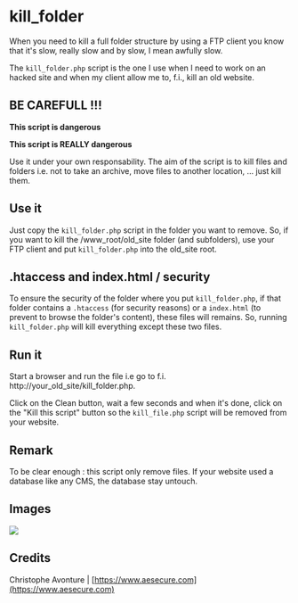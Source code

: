# kill_folder #

When you need to kill a full folder structure by using a FTP client you know that it's slow, really slow and by slow, I mean awfully slow.

The `kill_folder.php` script is the one I use when I need to work on an hacked site and when my client allow me to, f.i., kill an old website.

## BE CAREFULL !!! ##

**This script is dangerous**

**This script is REALLY dangerous** 

Use it under your own responsability.  The aim of the script is to kill files and folders i.e. not to take an archive, move files to another location, ... just kill them.    

## Use it ##

Just copy the `kill_folder.php` script in the folder you want to remove.  So, if you want to kill the /www_root/old_site folder (and subfolders), use your FTP client and put `kill_folder.php` into the old_site root.

## .htaccess and index.html / security ##

To ensure the security of the folder where you put `kill_folder.php`, if that folder contains a `.htaccess` (for security reasons) or a `index.html` (to prevent to browse the folder's content), these files will remains.   So, running `kill_folder.php` will kill everything except these two files. 

## Run it ##

Start a browser and run the file i.e go to f.i. http://your_old_site/kill_folder.php.

Click on the Clean button, wait a few seconds and when it's done, click on the "Kill this script" button so the `kill_file.php` script will be removed from your website.

## Remark ##

To be clear enough : this script only remove files.  If your website used a database like any CMS, the database stay untouch.

## Images ##

<img src="https://github.com/cavo789/joomla_free/blob/master/kill_folder/result.png" />

## Credits ##

Christophe Avonture | [https://www.aesecure.com](https://www.aesecure.com)